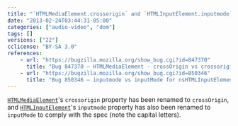 ```yaml
---
title: "`HTMLMediaElement.crossorigin` and `HTMLInputElement.inputmode` have been renamed"
date: "2013-02-24T03:44:31-05:00"
categories: ["audio-video", "dom"]
tags: []
versions: ["22"]
cclicense: "BY-SA 3.0"
references:
    - url: "https://bugzilla.mozilla.org/show_bug.cgi?id=847370"
      title: "Bug 847370 – HTMLMediaElement - crossOrigin vs crossorigin"
    - url: "https://bugzilla.mozilla.org/show_bug.cgi?id=850346"
      title: "Bug 850346 – inputmode vs inputMode for nsHTMLInputElement"
---
```

[`HTMLMediaElement`](https://developer.mozilla.org/docs/Web/API/HTMLMediaElement)'s `crossorigin` property has been renamed to `crossOrigin`, and [`HTMLInputElement`](https://developer.mozilla.org/docs/Web/API/HTMLInputElement)'s `inputmode` property has also been renamed to `inputMode` to comply with the spec (note the capital letters).
